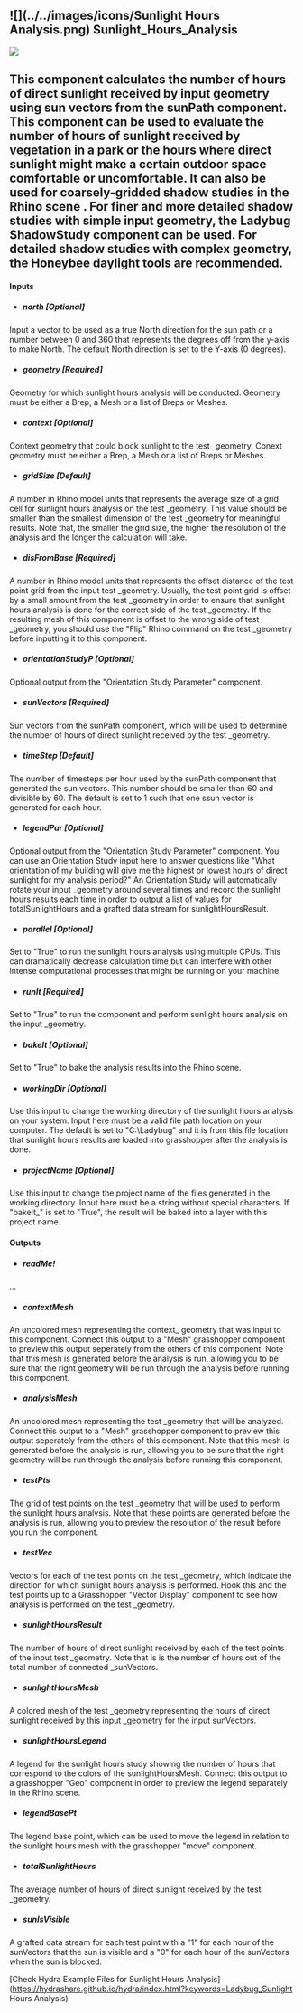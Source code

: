 ## ![](../../images/icons/Sunlight Hours Analysis.png) Sunlight_Hours_Analysis

![](../../images/components/Sunlight_Hours_Analysis.png)

This component calculates the number of hours of direct sunlight received by input geometry using sun vectors from the sunPath component. This component can be used to evaluate the number of hours of sunlight received by vegetation in a park or the hours where direct sunlight might make a certain outdoor space comfortable or uncomfortable. It can also be used for coarsely-gridded shadow studies in the Rhino scene .  For finer and more detailed shadow studies with simple input geometry, the Ladybug ShadowStudy component can be used.  For detailed shadow studies with complex geometry, the Honeybee daylight tools are recommended. - 

#### Inputs
* ##### north [Optional]
Input a vector to be used as a true North direction for the sun path or a number between 0 and 360 that represents the degrees off from the y-axis to make North.  The default North direction is set to the Y-axis (0 degrees).
* ##### geometry [Required]
Geometry for which sunlight hours analysis will be conducted.  Geometry must be either a Brep, a Mesh or a list of Breps or Meshes.
* ##### context [Optional]
Context geometry that could block sunlight to the test _geometry.  Conext geometry must be either a Brep, a Mesh or a list of Breps or Meshes.
* ##### gridSize [Default]
A number in Rhino model units that represents the average size of a grid cell for sunlight hours analysis on the test _geometry.  This value should be smaller than the smallest dimension of the test _geometry for meaningful results.  Note that, the smaller the grid size, the higher the resolution of the analysis and the longer the calculation will take.
* ##### disFromBase [Required]
A number in Rhino model units that represents the offset distance of the test point grid from the input test _geometry.  Usually, the test point grid is offset by a small amount from the test _geometry in order to ensure that sunlight hours analysis is done for the correct side of the test _geometry.  If the resulting mesh of this component is offset to the wrong side of test _geometry, you should use the "Flip" Rhino command on the test _geometry before inputting it to this component.
* ##### orientationStudyP [Optional]
Optional output from the "Orientation Study Parameter" component.
* ##### sunVectors [Required]
Sun vectors from the sunPath component, which will be used to determine the number of hours of direct sunlight received by the test _geometry.
* ##### timeStep [Default]
The number of timesteps per hour used by the sunPath component that generated the sun vectors. This number should be smaller than 60 and divisible by 60. The default is set to 1 such that one ssun vector is generated for each hour.
* ##### legendPar [Optional]
Optional output from the "Orientation Study Parameter" component.  You can use an Orientation Study input here to answer questions like "What orientation of my building will give me the highest or lowest hours of direct sunlight for my analysis period?"  An Orientation Study will automatically rotate your input _geometry around several times and record the sunlight hours results each time in order to output a list of values for totalSunlightHours and a grafted data stream for sunlightHoursResult.
* ##### parallel [Optional]
Set to "True" to run the sunlight hours analysis using multiple CPUs.  This can dramatically decrease calculation time but can interfere with other intense computational processes that might be running on your machine.
* ##### runIt [Required]
Set to "True" to run the component and perform sunlight hours analysis on the input _geometry.
* ##### bakeIt [Optional]
Set to "True" to bake the analysis results into the Rhino scene.
* ##### workingDir [Optional]
Use this input to change the working directory of the sunlight hours analysis on your system. Input here must be a valid file path location on your computer.  The default is set to "C:\Ladybug" and it is from this file location that sunlight hours results are loaded into grasshopper after the analysis is done.
* ##### projectName [Optional]
Use this input to change the project name of the files generated in the working directory.  Input here must be a string without special characters.  If "bakeIt_" is set to "True", the result will be baked into a layer with this project name.

#### Outputs
* ##### readMe!
...
* ##### contextMesh
An uncolored mesh representing the context_ geometry that was input to this component. Connect this output to a "Mesh" grasshopper component to preview this output seperately from the others of this component. Note that this mesh is generated before the analysis is run, allowing you to be sure that the right geometry will be run through the analysis before running this component.
* ##### analysisMesh
An uncolored mesh representing the test _geometry that will be analyzed.  Connect this output to a "Mesh" grasshopper component to preview this output seperately from the others of this component. Note that this mesh is generated before the analysis is run, allowing you to be sure that the right geometry will be run through the analysis before running this component.
* ##### testPts
The grid of test points on the test _geometry that will be used to perform the sunlight hours analysis.  Note that these points are generated before the analysis is run, allowing you to preview the resolution of the result before you run the component.
* ##### testVec
Vectors for each of the test points on the test _geometry, which indicate the direction for which sunlight hours analysis is performed.  Hook this and the test points up to a Grasshopper "Vector Display" component to see how analysis is performed on the test _geometry.
* ##### sunlightHoursResult
The number of hours of direct sunlight received by each of the test points of the input test _geometry.  Note that is is the number of hours out of the total number of connected _sunVectors.
* ##### sunlightHoursMesh
A colored mesh of the test _geometry representing the hours of direct sunlight received by this input _geometry for the input sunVectors.
* ##### sunlightHoursLegend
A legend for the sunlight hours study showing the number of hours that correspond to the colors of the sunlightHoursMesh. Connect this output to a grasshopper "Geo" component in order to preview the legend separately in the Rhino scene.  
* ##### legendBasePt
The legend base point, which can be used to move the legend in relation to the sunlight hours mesh with the grasshopper "move" component.
* ##### totalSunlightHours
The average number of hours of direct sunlight received by the test _geometry.
* ##### sunIsVisible
A grafted data stream for each test point with a "1" for each hour of the sunVectors that the sun is visible and a "0" for each hour of the sunVectors when the sun is blocked.


[Check Hydra Example Files for Sunlight Hours Analysis](https://hydrashare.github.io/hydra/index.html?keywords=Ladybug_Sunlight Hours Analysis)